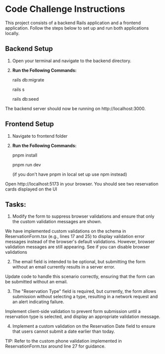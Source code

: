 # Code Challenge Instructions

This project consists of a backend Rails application and a frontend application. Follow the steps below to set up and run both applications locally.

## Backend Setup

1. Open your terminal and navigate to the backend directory.

2. **Run the Following Commands:**

   rails db:migrate

   rails s

   rails db:seed

The backend server should now be running on http://localhost:3000.

## Frontend Setup

1. Navigate to frontend folder
2. **Run the Following Commands:**

   pnpm install

   pnpm run dev

   (if you don't have pnpm in local set up use npm instead)

Open http://localhost:5173 in your browser. You should see two reservation cards displayed on the UI

## Tasks:


1. Modify the form to suppress browser validations and ensure that only the custom validation messages are shown.

We have implemented custom validations on the schema in ReservationForm.tsx (e.g., lines 17 and 25) to display validation error messages instead of the browser's default validations. However, browser validation messages are still appearing. See if you can disable browser validations

2. The email field is intended to be optional, but submitting the form without an email currently results in a server error.

Update code to handle this scenario correctly, ensuring that the form can be submitted without an email.

3. The "Reservation Type" field is required, but currently, the form allows submission without selecting a type, resulting in a network request and an alert indicating failure.

Implement client-side validation to prevent form submission until a reservation type is selected, and display an appropriate validation message.

4. Implement a custom validation on the Reservation Date field to ensure that users cannot submit a date earlier than today.

TIP: Refer to the custom phone validation implemented in ReservationForm.tsx around line 27 for guidance.
